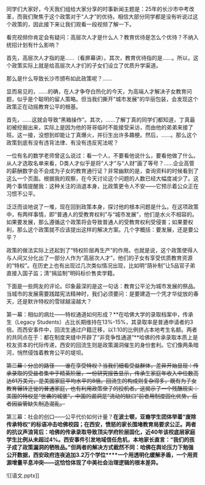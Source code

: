 同学们大家好，今天我们组给大家分享的时事新闻主题是：25年的长沙市中考改革，而我们聚焦于这个政策对于“人才”的优待。相信大部分同学都是没有听说过这个政策的，因此接下来让我们观看一段视频了解一下。

看完视频你肯定会有疑问：高层次人才是什么人？教育优待是怎么个优待？不纳入统招计划有什么影响？

首先，高层次人才指的是……（看屏幕讲）。其次，教育优待指的是……。所以，这个政策实际上就是给高层次人才们的子女们设立了优质升学渠道。

那么是什么导致长沙市颁布如此政策呢？……

显而易见的，……的确，在人才争夺白热化的今天，为高端人才解决子女教育问题，似乎是个聪明的留人策略。但当我们撕开"城市发展"的华丽包装，会发现这个政策正在动摇教育公平的根基。

首先，……这就会导致“黑箱操作”。其次，……了解丁真的同学们都知道，丁真最初被挖掘出来，实际上是因为他的哥哥临时不能接受采访，而由他的弟弟来接了班。这一接，没想到却能让丁真爆火，并衍生出许多趣梗。然后，……。那么这个政策到底有没有违背法律、有没有违反宪法呢？

一位有名的数学老师曾这么说过：看一个人，不要看他说什么，要看他做了什么。从人才选取名单来看，D类人才似乎是将“人才”与“人财”画了等号？……企业高管的薪酬数字会不会成为子女的教育通行证？非常幽默的是，查询资料的时候看到了这么一个页面。根据我的观察，在今天讨论这个问题的人数已经大幅度减少了。这两个事情提醒我：这种关注的消退本身，比政策更令人不安——它预示着公众正在习惯不公平。

泛泛而谈地说了一堆，现在回到政策本身，探讨他的根本问题是什么。在这项政策中，有两样事情，即“普通人的受教育权利”与“城市发展”，他们是水火不相容的。如果要发展，那么遵循这个政策将会导致普通人的受教育权利受侵害；如果要权利，那么这个政策就不应该提出这样的解决方案。几个字概括：要发展，还是要公平？

政策的做法实际上还起到了“特权阶层再生产”的作用。也就是说，这个政策使得人与人间又分化出了一部分人作为“高层次人才”，他们的子女有享受优质教育资源的“特权”。在历史上也有出现过几次类似情况出现，比如明“荫补制”让5品官子弟直接入国子监；清“捐监制”明码标价售卖学籍。

下面是一些网友的评论。印象最深的是这一句话：教育公平沦为城市发展的祭品。当城市的发展需要践踏宪法精神时，我们必须要问：是要建造一个凭才华绽放的春天，还是默许特权的雪球越滚越大？

第一幕：相似的病灶——特权通道如何形成？**在哈佛大学的录取档案中，传承生（Legacy Students）占比长期维持在13%-15%，其录取率是普通申请者的3倍。而西安事件中，回流生通过户籍迁移，以1:10的比例挤占本地考生名额。两者的共同点在于：都在制度夹缝中开辟了“非竞争性通道”**哈佛的传承录取本质上是校友资本的代际传递，西安的回流生则是政策漏洞催生的身份套利。它们像两条暗河，悄然侵蚀着教育公平的堤坝。

~~第二幕：分岔的路径——谁在享受特权？当我们细看受益群体，差异开始显现：传承录取的受益者集中于精英阶层，一份研究报告显示，传承生家庭年收入中位数高达61万美元，是美国家庭平均水平的8倍。回流生的构成则复杂得多，既有为子女教育辗转迁徙的普通家庭，也有利用政策空子的投机者。这揭示了一个残酷现实：美国的特权是“世袭的城堡”，中国的漏洞是“流动的缺口”前者用制度固化优势，后者因监管缺失制造混乱。~~

第三幕：社会的创口——公平代价如何计量？**在波士顿，亚裔学生团体举着“废除传承特权”的标语冲击哈佛校园；在西安，愤怒的家长围堵教育局要求公正。两者的抗议声浪背后：哈佛的传承录取导致顶尖学府阶层固化，近40年该校底层家庭学生比例从未超过4%。西安事件引发地域信任危机，本地家长直言：“我们的孩子成了政策漏洞的牺牲品。”但两者的解决方式截然不同：哈佛在舆论压力下勉强公开数据，西安政府连夜追加3.2万个学位****一个用透明化缓解矛盾，一个用资源增量平息冲突——这恰恰体现了中美社会治理逻辑的根本差异。**

![[语文.pptx]]